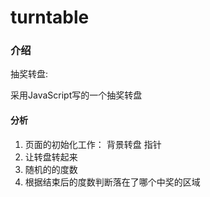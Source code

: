 # turntable

### 介绍

抽奖转盘:

采用JavaScript写的一个抽奖转盘

#### 分析

1. 页面的初始化工作：
   背景转盘 指针
2. 让转盘转起来
3. 随机的的度数
4. 根据结束后的度数判断落在了哪个中奖的区域
